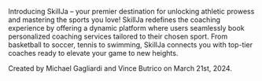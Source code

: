Introducing SkillJa – your premier destination for unlocking athletic prowess and mastering the sports you love! SkillJa redefines the coaching experience by offering a dynamic platform where users seamlessly book personalized coaching services tailored to their chosen sport. From basketball to soccer, tennis to swimming, SkillJa connects you with top-tier coaches ready to elevate your game to new heights. 


Created by Michael Gagliardi and Vince Butrico on March 21st, 2024. 